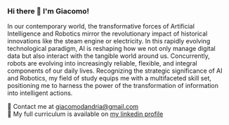 ### Hi there 👋 I'm Giacomo!

In our contemporary world, the transformative forces of Artificial Intelligence and Robotics mirror the revolutionary impact of historical innovations like the steam engine or electricity. In this rapidly evolving technological paradigm, AI is reshaping how we not only manage digital data but also interact with the tangible world around us. Concurrently, robots are evolving into increasingly reliable, flexible, and integral components of our daily lives. Recognizing the strategic significance of AI and Robotics, my field of study equips me with a multifaceted skill set, positioning me to harness the power of the transformation of information into intelligent actions.

🔴 Contact me at [giacomodandria@gmail.com](mailto:giacomodandria@gmail.com)
<br>
🔴 My full curriculum is available on [my linkedin profile](https://www.linkedin.com/in/giacomodandria/)


<!--
[curriculum.giacomodandria.com](curriculum.giacomodandria.com)
<br>

<body>
    <table>
        <tr>
            <td>🔭 I’m currently working on ...</td>
            <td rowspan="8"><img height="100%" width="auto" src="https://github-readme-stats.vercel.app/api/top-langs/?username=giacomodandria&layout=compact&hide_border=true&theme=darcula&bg_color=00000000&langs_count=6&hide=jupyter%20notebook,tex,css,php&exclude_repo=Pacman-AI"></td>
        </tr>
        <tr>
            <td>🌱 I’m currently learning ...</td>
        </tr>
        <tr>
            <td>👯 I’m looking to collaborate on ...</td>
        </tr>
        <tr>
            <td>🤔 I’m looking for help with ...</td>
        </tr>
        <tr>
            <td>💬 Ask me about ...</td>
        </tr>
        <tr>
            <td>📫 How to reach me: ...</td>
        </tr>
        <tr>
            <td>😄 Pronouns: ...</td>
        </tr>
        <tr>
            <td>⚡ Fun fact: ...</td>
        </tr>
    </table>
</body>
-->

